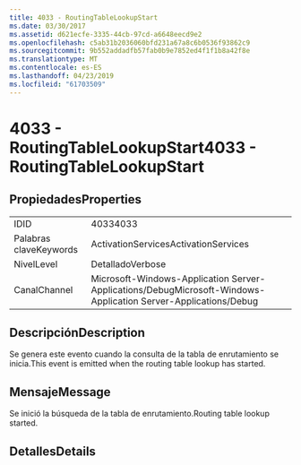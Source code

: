 ```yaml
---
title: 4033 - RoutingTableLookupStart
ms.date: 03/30/2017
ms.assetid: d621ecfe-3335-44cb-97cd-a6648eecd9e2
ms.openlocfilehash: c5ab31b2036060bfd231a67a8c6b0536f93862c9
ms.sourcegitcommit: 9b552addadfb57fab0b9e7852ed4f1f1b8a42f8e
ms.translationtype: MT
ms.contentlocale: es-ES
ms.lasthandoff: 04/23/2019
ms.locfileid: "61703509"
---
```

# <a name="4033---routingtablelookupstart"></a><span data-ttu-id="e88bf-102">4033 - RoutingTableLookupStart</span><span class="sxs-lookup"><span data-stu-id="e88bf-102">4033 - RoutingTableLookupStart</span></span>
## <a name="properties"></a><span data-ttu-id="e88bf-103">Propiedades</span><span class="sxs-lookup"><span data-stu-id="e88bf-103">Properties</span></span>  
  
|||  
|-|-|  
|<span data-ttu-id="e88bf-104">ID</span><span class="sxs-lookup"><span data-stu-id="e88bf-104">ID</span></span>|<span data-ttu-id="e88bf-105">4033</span><span class="sxs-lookup"><span data-stu-id="e88bf-105">4033</span></span>|  
|<span data-ttu-id="e88bf-106">Palabras clave</span><span class="sxs-lookup"><span data-stu-id="e88bf-106">Keywords</span></span>|<span data-ttu-id="e88bf-107">ActivationServices</span><span class="sxs-lookup"><span data-stu-id="e88bf-107">ActivationServices</span></span>|  
|<span data-ttu-id="e88bf-108">Nivel</span><span class="sxs-lookup"><span data-stu-id="e88bf-108">Level</span></span>|<span data-ttu-id="e88bf-109">Detallado</span><span class="sxs-lookup"><span data-stu-id="e88bf-109">Verbose</span></span>|  
|<span data-ttu-id="e88bf-110">Canal</span><span class="sxs-lookup"><span data-stu-id="e88bf-110">Channel</span></span>|<span data-ttu-id="e88bf-111">Microsoft-Windows-Application Server-Applications/Debug</span><span class="sxs-lookup"><span data-stu-id="e88bf-111">Microsoft-Windows-Application Server-Applications/Debug</span></span>|  
  
## <a name="description"></a><span data-ttu-id="e88bf-112">Descripción</span><span class="sxs-lookup"><span data-stu-id="e88bf-112">Description</span></span>  
 <span data-ttu-id="e88bf-113">Se genera este evento cuando la consulta de la tabla de enrutamiento se inicia.</span><span class="sxs-lookup"><span data-stu-id="e88bf-113">This event is emitted when the routing table lookup has started.</span></span>  
  
## <a name="message"></a><span data-ttu-id="e88bf-114">Mensaje</span><span class="sxs-lookup"><span data-stu-id="e88bf-114">Message</span></span>  
 <span data-ttu-id="e88bf-115">Se inició la búsqueda de la tabla de enrutamiento.</span><span class="sxs-lookup"><span data-stu-id="e88bf-115">Routing table lookup started.</span></span>  
  
## <a name="details"></a><span data-ttu-id="e88bf-116">Detalles</span><span class="sxs-lookup"><span data-stu-id="e88bf-116">Details</span></span>

